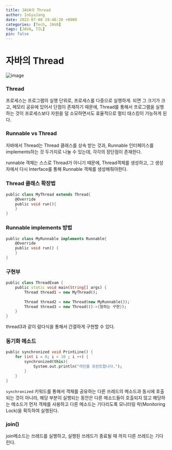 ```yaml
---
title: JAVA의 Thread
author: InGyuJang
date: 2022-07-08 19:48:20 +0900
categories: [Tech, JAVA]
tags: [JAVA, TIL]
pin: false
---
```

# 자바의 Thread  
![image](https://media.giphy.com/media/Kc1tJDZ3Q4d2pfalIG/giphy.gif)
  
### Thread

프로세스는 프로그램의 실행 단위로, 프로세스를 다중으로 실행하게. 되면 그 크기가 크고, 메모리 공유에 있어서 단점이 존재하기 때문에, Thread를 통해서 프로그램을 실행하는 것이 프로세스보다 자원을 덜 소모하면서도 효율적으로 멀티 태스킹이 가능하게 된다.

### Runnable vs Thread

자바에서 Thread는 Thread 클래스를 상속 받는 것과, Runnable 인터페이스를 implements하는 것 두가지로 나눌 수 있는데, 각각의 장단점이 존재한다.

runnable 객체는 스스로 Thread가 아니기 때문에, Thread객체를 생성하고, 그 생성자에서 다시 Interface를 통해 Runnable 객체를 생성해줘야한다.

### Thread 클래스 확장법

```dart
public class MyThread extends Thread{
	@Override
	public void run(){
	}
}
```

### Runnable implements 방법

```dart
public class MyRunnable implements Runnable{
	@Override
	public void run() {
	}
}

```

### 구현부

```dart
public class ThreadExam {
	public static void main(String[] args) {
		Thread thread1 = new MyThread();
	
		Thread thread2 = new Thread(new MyRunnable());
		Thread thread3 = new Thread(()->{원하는 구현});
	}
}
```

thread3과 같이 람다식을 통해서 간결하게 구현할 수 있다.

### 동기화 메소드

```dart
public synchronized void PrintLine() {
	for (int i = 0; i < 10 ; i ++) {
		synchronized(this){
			System.out.println("라인을 프린트합니다.");
		}
	}
}
```

`synchronized` 키워드를 통해서 객체를 공유하는 다른 쓰레드의 메소드과 동시에 호출되는 것이 아니라, 해당 부분이 실행되는 동안은 다른 메소드들이 호출되지 않고 해당하는 메소드가 먼저 객체를 사용하고 다른 메소드는 기다리도록 모니터링 락(Monitoring Lock)을 획득하여 실행된다.

### join()

join메소드는 쓰레드를 실행하고, 실행된 쓰레드가 종료될 때 까지 다른 쓰레드는 기다린다.